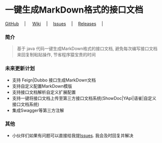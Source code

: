 <!-- Plugin description -->
# 一键生成MarkDown格式的接口文档

[GitHub](https://github.com/wangdingfu/fu-api-doc-plugin) &emsp;| &emsp;
[Wiki](https://github.com/wangdingfu/fu-api-doc-plugin/wiki) &emsp;|&emsp;
[Issues](https://github.com/wangdingfu/fu-api-doc-plugin/issues) &emsp;|&emsp;
[Releases](https://github.com/wangdingfu/fu-api-doc-plugin/releases) &emsp;|

### 简介
> 基于 java 代码一键生成MarkDown格式的接口文档, 避免每次编写接口文档来回复制粘贴操作, 节省程序猿宝贵的时间


### 未来更新计划
- 支持 Feign|Dubbo 接口生成MarkDown文档
- 支持自定义配置MarkDown模版
- 支持接口文档解析自定义扩展配置
- 支持一键将接口文档上传至第三方接口文档系统(ShowDoc|YApi|语雀|自定义接口文档系统)
- 集成Swagger等第三方注解

### 其他
- 小伙伴们如果有问题可以直接给我提<a href="https://github.com/wangdingfu/fu-api-doc-plugin/issues">Issues</a>. 我会及时回复并解决


<!-- Plugin description end -->
